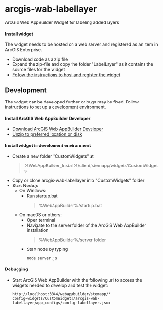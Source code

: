 # arcgis-wab-labellayer
ArcGIS Web AppBuilder Widget for labeling added layers

#### Install widget
The widget needs to be hosted on a web server and registered as an item in ArcGIS Enterprise.
- Download code as a zip file
- Expand the zip-file and copy the folder "LabelLayer" as it contains the source files for the widget
- [Follow the instructions to host and register the widget](https://enterprise.arcgis.com/en/web-appbuilder/latest/create-apps/add-custom-widgets.htm)

## Development
The widget can be developed further or bugs may be fixed. Follow instructions to set up a development environment.

#### Install ArcGIS Web AppBuilder Developer
- [Download ArcGIS Web AppBuilder Developer](https://developers.arcgis.com/downloads/#web-appbuilder)
- [Unzip to preferred location on disk](https://developers.arcgis.com/web-appbuilder/guide/getstarted.htm)

#### Install widget in develoment environment
- Create a new folder "CustomWidgets" at
  > %WebAppBuilder_Install%/client/stemapp/widgets/CustomWidgets
- Copy or clone arcgis-wab-labellayer into "CustomWidgets" folder
- Start Node.js
  - On Windows: 
    - Run startup.bat
      > %WebAppBuilder%/startup.bat
  - On macOS or others:
    - Open terminal
    - Navigate to the server folder of the ArcGIS Web AppBuilder installation
      > %WebAppBuilder%/server folder 
    - Start node by typing
      ```
      node server.js
      ```

#### Debugging
- Start ArcGIS Web AppBuilder with the following url to access the widgets needed to develop and test the widget:
  ```
  http://localhost:3344/webappbuilder/stemapp/?config=widgets/CustomWidgets/arcgis-wab-labellayer/app_configs/config-labellayer.json
  ```